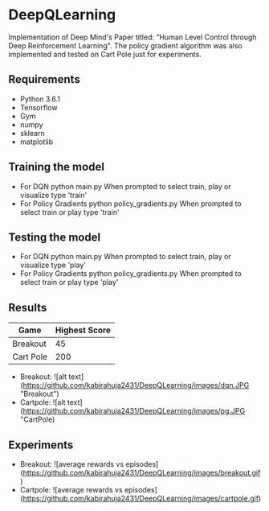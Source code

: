# DeepQLearning
Implementation of Deep Mind's Paper titled: "Human Level Control through Deep Reinforcement Learning". The policy gradient algorithm was also implemented and tested on Cart Pole just for experiments.

## Requirements
- Python 3.6.1
- Tensorflow
- Gym
- numpy
- sklearn
- matplotlib

## Training the model
- For DQN python main.py
 When prompted to select train, play or visualize type 'train'
- For Policy Gradients python policy_gradients.py
 When prompted to select train or play type 'train'

## Testing the model
- For DQN python main.py
 When prompted to select train, play or visualize type 'play'
- For Policy Gradients python policy_gradients.py
 When prompted to select train or play type 'play'

## Results

| Game |Highest Score|
|------|-----|
|Breakout|45|
|Cart Pole|200|

- Breakout: ![alt text] (https://github.com/kabirahuja2431/DeepQLearning/images/dqn.JPG "Breakout") 
- Cartpole: ![alt text] (https://github.com/kabirahuja2431/DeepQLearning/images/pg.JPG "CartPole)

## Experiments
- Breakout: ![average rewards vs episodes] (https://github.com/kabirahuja2431/DeepQLearning/images/breakout.gif)
- Cartpole: ![average rewards vs episodes] (https://github.com/kabirahuja2431/DeepQLearning/images/cartpole.gif)


